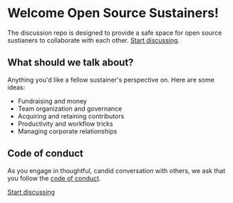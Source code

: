 # Welcome Open Source Sustainers!

The discussion repo is designed to provide a safe space for open source sustianers to collaborate with each other. [Start discussing](https://discourse.sustainoss.org).

## What should we talk about?

Anything you'd like a fellow sustainer's perspective on. Here are some ideas:

* Fundraising and money
* Team organization and governance
* Acquiring and retaining contributors
* Productivity and workflow tricks
* Managing corporate relationships

## Code of conduct

As you engage in thoughtful, candid conversation with others, we ask that you follow the [code of conduct](CODE_OF_CONDUCT.md).

[Start discussing](https://discourse.sustainoss.org)
